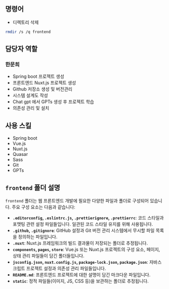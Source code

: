 ## 명령어
- 디렉토리 삭제
```bash
rmdir /s /q frontend
```

## 담당자 역할
### 한문희

- Spring boot 프로젝트 생성
- 프론트엔드 Nuxt.js 프로젝트 생성
- Github 저장소 생성 및 버전관리
- 시스템 설계도 작성
- Chat gpt 에서 GPTs 생성 후 프로젝트 학습
- 의존성 관리 및 설치

## 사용 스킬

- Spring boot
- Vue.js
- Nuxt.js
- Quasar
- Sass
- Git
- GPTs

## `frontend` 폴더 설명

`frontend` 폴더는 웹 프론트엔드 개발에 필요한 다양한 파일과 폴더로 구성되어 있습니다. 주요 구성 요소는 다음과 같습니다:

*   **`.editorconfig`, `.eslintrc.js`, `.prettierignore`, `.prettierrc`**: 코드 스타일과 포맷팅 관련 설정 파일들입니다. 일관된 코드 스타일 유지를 위해 사용됩니다.
*   **`.github`, `.gitignore`**: GitHub 설정과 Git 버전 관리 시스템에서 무시할 파일 목록을 정의하는 파일입니다.
*   **`.nuxt`**: Nuxt.js 프레임워크의 빌드 결과물이 저장되는 폴더로 추정됩니다.
*   **`components`, `pages`, `store`**: Vue.js 또는 Nuxt.js 프로젝트의 구성 요소, 페이지, 상태 관리 파일들이 담긴 폴더들입니다.
*   **`jsconfig.json`, `nuxt.config.js`, `package-lock.json`, `package.json`**: 자바스크립트 프로젝트 설정과 의존성 관리 파일들입니다.
*   **`README.md`**: 프론트엔드 프로젝트에 대한 설명이 담긴 마크다운 파일입니다.
*   **`static`**: 정적 파일들(이미지, JS, CSS 등)을 보관하는 폴더로 추정됩니다.